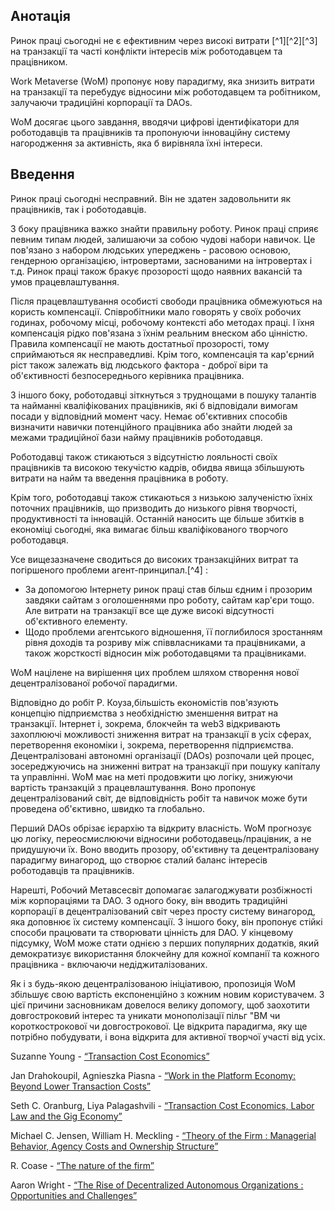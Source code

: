 

## Анотація

Ринок праці сьогодні не є ефективним через високі витрати [^1][^2][^3] на транзакції та часті конфлікти інтересів між роботодавцем та працівником.

Work Metaverse (WoM) пропонує нову парадигму, яка знизить витрати на транзакції та перебудує відносини між роботодавцем та робітником, залучаючи традиційні корпорації та DAOs.

WoM досягає цього завдання, вводячи цифрові ідентифікатори для роботодавців та працівників та пропонуючи інноваційну систему нагородження за активність, яка б вирівняла їхні інтереси.

## Введення

Ринок праці сьогодні несправний. Він не здатен задовольнити як працівників, так і роботодавців.

З боку працівника важко знайти правильну роботу. Ринок праці сприяє певним типам людей, залишаючи за собою чудові набори навичок. Це пов'язано з набором людських упереджень - расовою основою, гендерною організацією, інтровертами, заснованими на інтровертах і т.д. Ринок праці також бракує прозорості щодо наявних вакансій та умов працевлаштування.

Після працевлаштування особисті свободи працівника обмежуються на користь компенсації. Співробітники мало говорять у своїх робочих годинах, робочому місці, робочому контексті або методах праці. І їхня компенсація рідко пов'язана з їхнім реальним внеском або цінністю. Правила компенсації не мають достатньої прозорості, тому сприймаються як несправедливі. Крім того, компенсація та кар'єрний ріст також залежать від людського фактора - доброї віри та об'єктивності безпосереднього керівника працівника.

З іншого боку, роботодавці зіткнуться з труднощами в пошуку талантів та найманні кваліфікованих працівників, які б відповідали вимогам посади у відповідний момент часу. Немає об'єктивних способів визначити навички потенційного працівника або знайти людей за межами традиційної бази найму працівників роботодавця.

Роботодавці також стикаються з відсутністю лояльності своїх працівників та високою текучістю кадрів, обидва явища збільшують витрати на найм та введення працівника в роботу.

Крім того, роботодавці також стикаються з низькою залученістю їхніх поточних працівників, що призводить до низького рівня творчості, продуктивності та інновацій. Останній наносить ще більше збитків в економіці сьогодні, яка вимагає більш кваліфікованого творчого роботодавця.

Усе вищезазначене сводиться до високих транзакційних витрат та погіршеного проблеми агент-принципал.[^4] :

- За допомогою Інтернету ринок праці став більш єдним і прозорим завдяки сайтам з оголошеннями про роботу, сайтам кар'єри тощо. Але витрати на транзакції все ще дуже високі відсутності об'єктивного елементу.
- Щодо проблеми агентського відношення, її поглибилося зростанням рівня доходів та розриву між співвласниками та працівниками, а також жорсткості відносин між роботодавцями та працівниками.

WoM націлене на вирішення цих проблем шляхом створення нової децентралізованої робочої парадигми.

Відповідно до робіт Р. Коуза,<sup id="fnref:5"><a href="#fn:5" class="footnote-ref"><a href="#fn: 5" class="footnote-ref"></a></sup>більшість економістів пов'язують концепцію підприємства з необхідністю зменшення витрат на транзакції. Інтернет і, зокрема, блокчейн та web3 відкривають захоплюючі можливості зниження витрат на транзакції в усіх сферах, перетворення економіки і, зокрема, перетворення підприємства. Децентралізовані автономні організації (DAOs) <fnref target="6" /> розпочали цей процес, зосереджуючись на зниженні витрат на транзакції при пошуку капіталу та управлінні. WoM має на меті продовжити цю логіку, знижуючи вартість транзакцій з працевлаштування. Воно пропонує децентралізований світ, де відповідність робіт та навичок може бути проведена об'єктивно, швидко та глобально.</p> 

<p spaces-before="0">
  Перший DAOs обрізає ієрархію та відкриту власність. WoM прогнозує цю логіку, переосмислюючи відносини роботодавець/працівник, а не придушуючи їх. Воно вводить прозору, об'єктивну та децентралізовану парадигму винагород, що створює сталий баланс інтересів роботодавців та працівників.
</p>

<p spaces-before="0">
  Нарешті, Робочий Метавсесвіт допомагає залагоджувати розбіжності між корпораціями та DAO.  З одного боку, він вводить традиційні корпорації в децентралізований світ через просту систему винагород, яка доповнює їх систему компенсації. З іншого боку, він пропонує стійкі способи працювати та створювати цінність для DAO. У кінцевому підсумку, WoM може стати однією з перших популярних додатків, який демократизує використання блокчейну для кожної компанії та кожного працівника - включаючи недіджиталізованих.
</p>

<p spaces-before="0">
  Як і з будь-якою децентралізованою ініціативою, пропозиція WoM збільшує свою вартість експоненційно з кожним новим користувачем. З цієї причини засновникам довелося велику допомогу, щоб заохотити довгостроковий інтерес та уникати монополізації пільг "ВМ чи короткострокової чи довгострокової. Це відкрита парадигма, яку ще потрібно побудувати, і вона відкрита для активної творчої участі від усіх.
</p>

<footnotes>
  <fn name="1" spaces-before="0">
    <p spaces-before="0">
      Suzanne Young - <a href="https://www.academia.edu/24703426/Transaction_Cost_Economics">“Transaction Cost Economics”</a>
    </p>
  </fn>
  
  <fn name="2" spaces-before="0">
    <p spaces-before="0">
      Jan Drahokoupil, Agnieszka Piasna - <a href="https://www.intereconomics.eu/contents/year/2017/number/6/article/work-in-the-platform-economy-beyond-lower-transaction-costs.html">“Work in the Platform Economy: Beyond Lower Transaction Costs”</a>
    </p>
  </fn>
  
  <fn name="3" spaces-before="0">
    <p spaces-before="0">
      Seth C. Oranburg, Liya Palagashvili - <a href="https://dsc.duq.edu/cgi/viewcontent.cgi?article=1115&context=law-faculty-scholarship">“Transaction Cost Economics, Labor Law and the Gig Economy”</a>
    </p>
  </fn>
  
  <fn name="4" spaces-before="0">
    <p spaces-before="0">
      Michael C. Jensen, William H. Meckling - <a href="https://www.sfu.ca/~wainwrig/Econ400/jensen-meckling.pdf">“Theory of the Firm : Managerial Behavior, Agency Costs and Ownership Structure”</a>
    </p>
  </fn>
  
  <fn name="5" spaces-before="0">
    <p spaces-before="0">
      R. Coase - <a href="http://econdse.org/wp-content/uploads/2014/09/firm-coase.pdf">“The nature of the firm”</a>
    </p>
  </fn>
  
  <fn name="6" spaces-before="0">
    <p spaces-before="0">
      Aaron Wright - <a href="https://stanford-jblp.pubpub.org/pub/rise-of-daos/release/1">“The Rise of Decentralized Autonomous Organizations : Opportunities and Challenges”</a>
    </p>
  </fn>
</footnotes>

